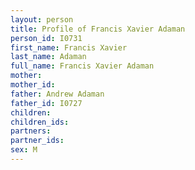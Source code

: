 ```yaml
---
layout: person
title: Profile of Francis Xavier Adaman
person_id: I0731
first_name: Francis Xavier
last_name: Adaman
full_name: Francis Xavier Adaman
mother: 
mother_id: 
father: Andrew Adaman
father_id: I0727
children:
children_ids:
partners:
partner_ids:
sex: M
---
```


